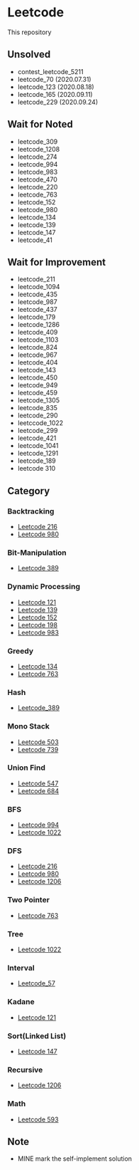 # Leetcode

This repository

## Unsolved

- contest_leetcode_5211
- leetcode_70 (2020.07.31)
- leetcode_123 (2020.08.18)
- leetcode_165 (2020.09.11)
- leetcode_229 (2020.09.24)

## Wait for Noted

- leetcode_309
- leetcode_1208
- leetcode_274
- leetcode_994
- leetcode_983
- leetcode_470
- leetcode_220
- leetcode_763
- leetcode_152
- leetcode_980
- leetcode_134
- leetcode_139
- leetcode_147
- leetcode_41

## Wait for Improvement

- leetcode_211
- leetcode_1094
- leetcode_435
- leetcode_987
- leetcode_437
- leetcode_179
- leetcode_1286
- leetcode_409
- leetcode_1103
- leetcode_824
- leetcode_967
- leetcode_404
- leetcode_143
- leetcode_450
- leetcode_949
- leetcode_459
- leetcode_1305
- leetcode_835
- leetcode_290
- leetccode_1022
- leetcode_299
- leetcode_421
- leetcode_1041
- leetcode_1291
- leetcode_189
- leetcode 310

## Category

### Backtracking

- [Leetcode 216](solutions/leetcode_216.py)
- [Leetcode 980](solutions/leetcode_980.py)

### Bit-Manipulation

- [Leetcode 389](solutions/leetcode_389.py)

### Dynamic Processing

- [Leetcode 121](solutions/leetcode_121.py)
- [Leetcode 139](solutions/leetcode_139.py)
- [Leetcode 152](solutions/leetcode_152.py)
- [Leetcode 198](solutions/leetcode_198.py)
- [Leetcode 983](solutions/leetcode_983.py)

### Greedy

- [Leetcode 134](solutions/leetcode_134.py)
- [Leetcode 763](solutions/leetcode_763.py)

### Hash

- [Leetcode_389](solutions/leetcode_389.py)

### Mono Stack

- [Leetcode 503](solutions/leetcode_503.py)
- [Leetcode 739](solutions/leetcode_739.py)

### Union Find

- [Leetcode 547](solutions/leetcode_547.py)
- [Leetcode 684](solutions/leetcode_684.py)

### BFS

- [Leetcode 994](solutions/leetcode_994.py)
- [Leetcode 1022](solutions/leetcode_1022.py)

### DFS

- [Leetcode 216](solutions/leetcode_216.py)
- [Leetcode 980](solutions/leetcode_980.py)
- [Leetcode 1206](solutions/leetcode_1206.py)

### Two Pointer

- [Leetcode 763](solutions/leetcode_763.py)

### Tree

- [Leetcode 1022](solutions/leetcode_1022.py)

### Interval

- [Leetcode_57](solutions/leetcode_57.py)

### Kadane

- [Leetcode 121](solutions/leetcode_121.py)

### Sort(Linked List)

- [Leetcode 147](solutions/leetcode_147.py)

### Recursive

- [Leetcode 1206](solutions/leetcode_1206.py)

### Math

- [Leetcode 593](solutions/leetcode_593.py)


## Note

- MINE mark the self-implement solution